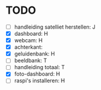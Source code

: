 # TODO

- [ ] handleiding satelliet herstellen: J
- [x] dashboard: H
- [x] webcam: H
- [x] achterkant:
- [x] geluidenbank: H
- [ ] beeldbank: T
- [ ] handleiding totaal: T
- [x] foto-dashboard: H
- [ ] raspi's installeren: H
